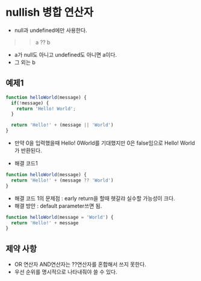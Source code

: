 # nullish 병합 연산자
- null과 undefined에만 사용한다.
>> a ?? b
- a가 null도 아니고 undefined도 아니면 a이다.
- 그 외는 b

## 예제1
```js
function helloWorld(message) {
  if(!message) {
    return 'Hello! World';
  }

  return 'Hello!' + (message || 'World')
}
```
- 만약 0을 입력했을때 Hello! 0World를 기대했지만 0은 false임으로 Hello! World가 반환된다.

- 해결 코드1
```js
function helloWorld(message) {
  return 'Hello!' + (message ?? 'World')
}
```
- 해결 코드 1의 문제점 : early return을 할때 헷갈랴 실수할 가능성이 크다.
- 해결 방안 : default parameter쓰면 됨.
```js
function helloWorld(message = 'World') {
  return 'Hello!' + message 
}
```

## 제약 사항
- OR 연산자 AND연산자는 ??연산자를 혼합해서 쓰지 못한다.
- 우선 순위를 명시적으로 나타내줘야 쓸 수 있다.